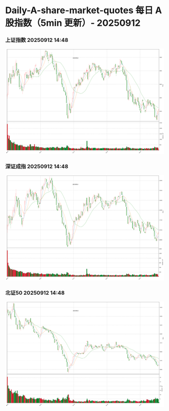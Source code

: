 
# Daily-A-share-market-quotes 每日 A 股指数（5min 更新）- 20250912

### 上证指数 20250912 14:48
![](./fig/2025/9/20250912-sh000001.png)

### 深证成指 20250912 14:48
![](./fig/2025/9/20250912-sz399001.png)

### 北证50 20250912 14:48
![](./fig/2025/9/20250912-bj899050.png)
